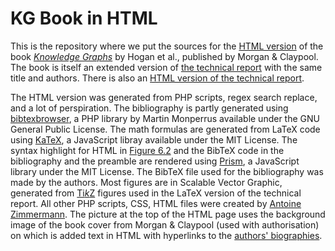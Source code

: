 # KG Book in HTML

This is the repository where we put the sources for the [HTML version](https://kgbook.org/) of the book [*Knowledge Graphs*](https://www.morganclaypool.com/doi/abs/10.2200/S01125ED1V01Y202109DSK022) by Hogan et al., published by Morgan & Claypool.
The book is itself an extended version of [the technical report](https://arxiv.org/abs/2003.02320) with the same title and authors.
There is also an [HTML version of the technical report](https://www.emse.fr/~zimmermann/KG).

The HTML version was generated from PHP scripts, regex search replace, and a lot of perspiration. The bibliography is partly generated using [bibtexbrowser](https://www.monperrus.net/martin/bibtexbrowser/), a PHP library by Martin Monperrus available under the GNU General Public License. The math formulas are generated from LaTeX code using [KaTeX](https://katex.org/), a JavaScript libray available under the MIT License. The syntax highlight for HTML in [Figure&nbsp;6.2](https://kgbook.org/#fig-html) and the BibTeX code in the bibliography and the preamble are rendered using [Prism](https://prismjs.com/), a JavaScript library under the MIT License. The BibTeX file used for the bibliography was made by the authors. Most figures are in Scalable Vector Graphic, generated from [Ti*k*Z](https://pgf-tikz.github.io/) figures used in the LaTeX version of the technical report. All other PHP scripts, CSS, HTML files were created by [Antoine Zimmermann](https://w3id.org/people/az/cv). The picture at the top of the HTML page uses the background image of the book cover from Morgan & Claypool (used with authorisation) on which is added text in HTML with hyperlinks to the [authors' biographies](https://kgbook.org/#sec-bio).
